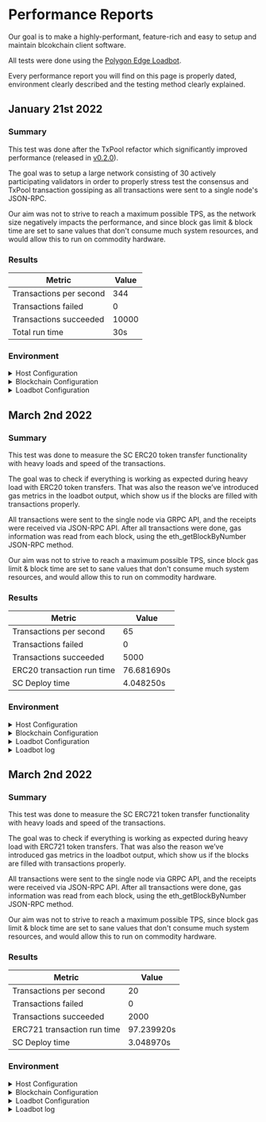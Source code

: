 # Performance Reports

Our goal is to make a highly-performant, feature-rich and easy to setup and maintain blcokchain client software.

All tests were done using the [Polygon Edge Loadbot](../additional-features/stress-testing.md).

Every performance report you will find on this page is properly dated, environment clearly described and the testing method clearly explained.

## January 21st 2022

### Summary

This test was done after the TxPool refactor which significantly improved performance (released in [v0.2.0](https://github.com/0xPolygon/polygon-edge/releases/v0.2.0)).

The goal was to setup a large network consisting of 30 actively participating validators in order to properly stress test the
consensus and TxPool transaction gossiping as all transactions were sent to a single node's JSON-RPC.

Our aim was not to strive to reach a maximum possible TPS, as the network size negatively impacts the performance,
and since block gas limit & block time are set to sane values that don't consume much system resources, and would allow this to run on commodity hardware.

### Results

| Metric | Value |
| ------ | ----- |
| Transactions per second | 344 |
| Transactions failed | 0 |
| Transactions succeeded | 10000 |
| Total run time | 30s |

### Environment

<details>
  <summary>Host Configuration</summary>
  <div>
    <div>
        <table>
            <tr>
                <td>Cloud provider</td>
                <td>AWS</td>
            </tr>
            <tr>
                <td>Instance size</td>
                <td>t2.xlarge</td>
            </tr>
            <tr>
                <td>Networking</td>
                <td>private subnet</td>
            </tr>
            <tr>
                <td>Operating system</td>
                <td>Linux Ubuntu 20.04 LTS - Focal Fossa</td>
            </tr>
            <tr>
                <td>File descriptor limit</td>
                <td>65535</td>
            </tr>
            <tr>
                <td>Max user processes</td>
                <td>65535</td>
            </tr>
        </table>
    </div>
    <br/>
  </div>
</details>

<details>
  <summary>Blockchain Configuration</summary>
  <div>
    <div>
        <table>
            <tr>
                <td>Polygon Edge version</td>
                <td>Commit <a href="https://github.com/0xPolygon/polygon-edge/commit/8377162281d1a2e4342ae27cd4e5367c4364aee2">8377162281d1a2e4342ae27cd4e5367c4364aee2</a> on develop branch</td>
            </tr>
            <tr>
                <td>Validator nodes</td>
                <td>30</td>
            </tr>
            <tr>
                <td>Non-validator nodes</td>
                <td>0</td>
            </tr>
            <tr>
                <td>Consensus</td>
                <td>IBFT PoA</td>
            </tr>
            <tr>
                <td>Block time</td>
                <td>2000ms</td>
            </tr>
            <tr>
                <td>Block gas limit</td>
                <td>5242880</td>
            </tr>
        </table>
    </div>
    <br/>
  </div>
</details>

<details>
  <summary>Loadbot Configuration</summary>
  <div>
    <div>
        <table>
            <tr>
                <td>Total Transactions</td>
                <td>10000</td>
            </tr>
            <tr>
                <td>Transactions sent per second</td>
                <td>400</td>
            </tr>
            <tr>
                <td>Type of transactions</td>
                <td>EOA to EOA transfers</td>
            </tr>
        </table>
    </div>
    <br/>
  </div>
</details>


## March 2nd 2022

### Summary

This test was done to measure the SC ERC20 token transfer functionality with heavy loads and speed of the transactions.

The goal was to check if everything is working as expected during heavy load with ERC20 token transfers. That was also the reason we’ve introduced gas metrics in the loadbot output, which show us if the blocks are filled with transactions properly.

All transactions were sent to the single node via GRPC API, and the receipts were received via JSON-RPC API. After all transactions were done, gas information was read from each block, using the eth_getBlockByNumber JSON-RPC method.

Our aim was not to strive to reach a maximum possible TPS,
since block gas limit & block time are set to sane values that don't consume much system resources, and would allow this to run on commodity hardware.

### Results

| Metric | Value |
| ------ | ----- |
| Transactions per second | 65 |
| Transactions failed | 0 |
| Transactions succeeded | 5000 |
| ERC20 transaction run time | 76.681690s |
| SC Deploy time | 4.048250s |

### Environment

<details>
  <summary>Host Configuration</summary>
  <div>
    <div>
        <table>
            <tr>
                <td>Cloud provider</td>
                <td>AWS</td>
            </tr>
            <tr>
                <td>Instance size</td>
                <td>t2.micro</td>
            </tr>
            <tr>
                <td>Networking</td>
                <td>private subnet</td>
            </tr>
            <tr>
                <td>Operating system</td>
                <td>Linux Ubuntu 20.04 LTS - Focal Fossa</td>
            </tr>
            <tr>
                <td>File descriptor limit</td>
                <td>65535</td>
            </tr>
            <tr>
                <td>Max user processes</td>
                <td>65535</td>
            </tr>
        </table>
    </div>
    <br/>
  </div>
</details>

<details>
  <summary>Blockchain Configuration</summary>
  <div>
    <div>
        <table>
            <tr>
                <td>Polygon Edge version</td>
                <td>Commit <a href="https://github.com/0xPolygon/polygon-edge/commit/8a033aa1afb191abdac04636d318f83f32511f3c">8a033aa1afb191abdac04636d318f83f32511f3c</a> on develop branch</td>
            </tr>
            <tr>
                <td>Validator nodes</td>
                <td>6</td>
            </tr>
            <tr>
                <td>Non-validator nodes</td>
                <td>0</td>
            </tr>
            <tr>
                <td>Consensus</td>
                <td>IBFT PoA</td>
            </tr>
            <tr>
                <td>Block time</td>
                <td>2s</td>
            </tr>
            <tr>
                <td>Block gas limit</td>
                <td>5242880</td>
            </tr>
            <tr>
                <td>Average block utilization</td>
                <td>95%</td>
            </tr>
        </table>
    </div>
    <br/>
  </div>
</details>

<details>
  <summary>Loadbot Configuration</summary>
  <div>
    <div>
        <table>
            <tr>
                <td>Total Transactions</td>
                <td>5000</td>
            </tr>
            <tr>
                <td>Transactions sent per second</td>
                <td>65</td>
            </tr>
            <tr>
                <td>Type of transactions</td>
                <td>ERC20 to ERC20 transfers</td>
            </tr>
        </table>
    </div>
    <br/>
  </div>
</details>

<details>
    <summary>Loadbot log</summary>
    
    ````bash
    =====[LOADBOT RUN]=====

    [COUNT DATA]
    Transactions submitted = 5000
    Transactions failed    = 0

    [APPROXIMATE TPS]
    Approximate number of transactions per second = 65

    [TURN AROUND DATA]
    Average transaction turn around = 25.034950s
    Fastest transaction turn around = 3.056460s
    Slowest transaction turn around = 47.366220s
    Total loadbot execution time    = 76.681690s

    [CONTRACT DEPLOYMENT DATA]
    Contract address     = 0x7224Dad537291bb6bA277d3e1cCD48cf87B208E7
    Total execution time = 4.048250s
    Blocks required      = 1

    Block #557781 = 1 txns (1055769 gasUsed / 5242880 gasLimit) utilization = 20%

    Average utilization across all blocks: 20%

    [BLOCK DATA]
    Blocks required = 29

    Block #557783 = 178 txns (5212100 gasUsed / 5242880 gasLimit) utilization = 99%
    Block #557785 = 178 txns (5197100 gasUsed / 5242880 gasLimit) utilization = 99%
    Block #557786 = 178 txns (5197100 gasUsed / 5242880 gasLimit) utilization = 99%
    Block #557787 = 178 txns (5197100 gasUsed / 5242880 gasLimit) utilization = 99%
    Block #557788 = 178 txns (5197100 gasUsed / 5242880 gasLimit) utilization = 99%
    Block #557789 = 178 txns (5197100 gasUsed / 5242880 gasLimit) utilization = 99%
    Block #557791 = 178 txns (5197100 gasUsed / 5242880 gasLimit) utilization = 99%
    Block #557792 = 178 txns (5197100 gasUsed / 5242880 gasLimit) utilization = 99%
    Block #557793 = 178 txns (5197100 gasUsed / 5242880 gasLimit) utilization = 99%
    Block #557794 = 178 txns (5197100 gasUsed / 5242880 gasLimit) utilization = 99%
    Block #557795 = 178 txns (5197100 gasUsed / 5242880 gasLimit) utilization = 99%
    Block #557797 = 178 txns (5197100 gasUsed / 5242880 gasLimit) utilization = 99%
    Block #557798 = 178 txns (5197100 gasUsed / 5242880 gasLimit) utilization = 99%
    Block #557799 = 178 txns (5197100 gasUsed / 5242880 gasLimit) utilization = 99%
    Block #557800 = 178 txns (5197100 gasUsed / 5242880 gasLimit) utilization = 99%
    Block #557801 = 178 txns (5197100 gasUsed / 5242880 gasLimit) utilization = 99%
    Block #557803 = 178 txns (5197100 gasUsed / 5242880 gasLimit) utilization = 99%
    Block #557804 = 178 txns (5197100 gasUsed / 5242880 gasLimit) utilization = 99%
    Block #557805 = 178 txns (5197100 gasUsed / 5242880 gasLimit) utilization = 99%
    Block #557806 = 178 txns (5197100 gasUsed / 5242880 gasLimit) utilization = 99%
    Block #557807 = 178 txns (5197100 gasUsed / 5242880 gasLimit) utilization = 99%
    Block #557809 = 178 txns (5197100 gasUsed / 5242880 gasLimit) utilization = 99%
    Block #557810 = 178 txns (5197100 gasUsed / 5242880 gasLimit) utilization = 99%
    Block #557811 = 178 txns (5197100 gasUsed / 5242880 gasLimit) utilization = 99%
    Block #557812 = 178 txns (5197100 gasUsed / 5242880 gasLimit) utilization = 99%
    Block #557813 = 178 txns (5197100 gasUsed / 5242880 gasLimit) utilization = 99%
    Block #557815 = 178 txns (5197100 gasUsed / 5242880 gasLimit) utilization = 99%
    Block #557816 = 178 txns (5197100 gasUsed / 5242880 gasLimit) utilization = 99%
    Block #557817 = 16 txns (474800 gasUsed / 5242880 gasLimit) utilization   = 9%

    Average utilization across all blocks: 95%
    ````
</details>


## March 2nd 2022

### Summary

This test was done to measure the SC ERC721 token transfer functionality with heavy loads and speed of the transactions.

The goal was to check if everything is working as expected during heavy load with ERC721 token transfers. That was also the reason we’ve introduced gas metrics in the loadbot output, which show us if the blocks are filled with transactions properly.

All transactions were sent to the single node via GRPC API, and the receipts were received via JSON-RPC API. After all transactions were done, gas information was read from each block, using the eth_getBlockByNumber JSON-RPC method.

Our aim was not to strive to reach a maximum possible TPS,
since block gas limit & block time are set to sane values that don't consume much system resources, and would allow this to run on commodity hardware.

### Results

| Metric | Value |
| ------ | ----- |
| Transactions per second | 20 |
| Transactions failed | 0 |
| Transactions succeeded | 2000 |
| ERC721 transaction run time | 97.239920s |
| SC Deploy time | 3.048970s |

### Environment

<details>
  <summary>Host Configuration</summary>
  <div>
    <div>
        <table>
            <tr>
                <td>Cloud provider</td>
                <td>AWS</td>
            </tr>
            <tr>
                <td>Instance size</td>
                <td>t2.micro</td>
            </tr>
            <tr>
                <td>Networking</td>
                <td>private subnet</td>
            </tr>
            <tr>
                <td>Operating system</td>
                <td>Linux Ubuntu 20.04 LTS - Focal Fossa</td>
            </tr>
            <tr>
                <td>File descriptor limit</td>
                <td>65535</td>
            </tr>
            <tr>
                <td>Max user processes</td>
                <td>65535</td>
            </tr>
        </table>
    </div>
    <br/>
  </div>
</details>

<details>
  <summary>Blockchain Configuration</summary>
  <div>
    <div>
        <table>
            <tr>
                <td>Polygon Edge version</td>
                <td>Commit <a href="https://github.com/0xPolygon/polygon-edge/commit/8a033aa1afb191abdac04636d318f83f32511f3c">8a033aa1afb191abdac04636d318f83f32511f3c</a> on develop branch</td>
            </tr>
            <tr>
                <td>Validator nodes</td>
                <td>6</td>
            </tr>
            <tr>
                <td>Non-validator nodes</td>
                <td>0</td>
            </tr>
            <tr>
                <td>Consensus</td>
                <td>IBFT PoA</td>
            </tr>
            <tr>
                <td>Block time</td>
                <td>2s</td>
            </tr>
            <tr>
                <td>Block gas limit</td>
                <td>5242880</td>
            </tr>
            <tr>
                <td>Average block utilization</td>
                <td>94%</td>
            </tr>
        </table>
    </div>
    <br/>
  </div>
</details>

<details>
  <summary>Loadbot Configuration</summary>
  <div>
    <div>
        <table>
            <tr>
                <td>Total Transactions</td>
                <td>2000</td>
            </tr>
            <tr>
                <td>Transactions sent per second</td>
                <td>20</td>
            </tr>
            <tr>
                <td>Type of transactions</td>
                <td>ERC721 to ERC721 transfers</td>
            </tr>
        </table>
    </div>
    <br/>
  </div>
</details>

<details>
    <summary>Loadbot log</summary>
    
        ````bash
        =====[LOADBOT RUN]=====

        [COUNT DATA]
        Transactions submitted = 2000
        Transactions failed    = 0

        [APPROXIMATE TPS]
        Approximate number of transactions per second = 20

        [TURN AROUND DATA]
        Average transaction turn around = 43.034620s
        Fastest transaction turn around = 4.007210s
        Slowest transaction turn around = 84.184340s
        Total loadbot execution time    = 97.239920s

        [CONTRACT DEPLOYMENT DATA]
        Contract address     = 0x79D9167FcCC5087D28B2D0cDA27ffAA23A731F51
        Total execution time = 3.048970s
        Blocks required      = 1

        Block #558955 = 1 txns (2528760 gasUsed / 5242880 gasLimit) utilization = 48%

        Average utilization across all blocks: 48%

        [BLOCK DATA]
        Blocks required = 46

        Block #558957 = 44 txns (5104824 gasUsed / 5242880 gasLimit) utilization = 97%
        Block #558958 = 45 txns (5189970 gasUsed / 5242880 gasLimit) utilization = 98%
        Block #558959 = 45 txns (5189970 gasUsed / 5242880 gasLimit) utilization = 98%
        Block #558960 = 45 txns (5189970 gasUsed / 5242880 gasLimit) utilization = 98%
        Block #558961 = 45 txns (5189970 gasUsed / 5242880 gasLimit) utilization = 98%
        Block #558962 = 45 txns (5189970 gasUsed / 5242880 gasLimit) utilization = 98%
        Block #558963 = 45 txns (5189970 gasUsed / 5242880 gasLimit) utilization = 98%
        Block #558964 = 45 txns (5189970 gasUsed / 5242880 gasLimit) utilization = 98%
        Block #558965 = 45 txns (5189970 gasUsed / 5242880 gasLimit) utilization = 98%
        Block #558966 = 45 txns (5189970 gasUsed / 5242880 gasLimit) utilization = 98%
        Block #558967 = 45 txns (5189970 gasUsed / 5242880 gasLimit) utilization = 98%
        Block #558968 = 45 txns (5189970 gasUsed / 5242880 gasLimit) utilization = 98%
        Block #558969 = 45 txns (5189970 gasUsed / 5242880 gasLimit) utilization = 98%
        Block #558970 = 45 txns (5189970 gasUsed / 5242880 gasLimit) utilization = 98%
        Block #558971 = 45 txns (5189970 gasUsed / 5242880 gasLimit) utilization = 98%
        Block #558972 = 45 txns (5189970 gasUsed / 5242880 gasLimit) utilization = 98%
        Block #558973 = 45 txns (5189970 gasUsed / 5242880 gasLimit) utilization = 98%
        Block #558974 = 45 txns (5189970 gasUsed / 5242880 gasLimit) utilization = 98%
        Block #558975 = 45 txns (5189970 gasUsed / 5242880 gasLimit) utilization = 98%
        Block #558976 = 45 txns (5189970 gasUsed / 5242880 gasLimit) utilization = 98%
        Block #558977 = 45 txns (5189970 gasUsed / 5242880 gasLimit) utilization = 98%
        Block #558978 = 45 txns (5189970 gasUsed / 5242880 gasLimit) utilization = 98%
        Block #558979 = 45 txns (5189970 gasUsed / 5242880 gasLimit) utilization = 98%
        Block #558980 = 45 txns (5189970 gasUsed / 5242880 gasLimit) utilization = 98%
        Block #558981 = 45 txns (5189970 gasUsed / 5242880 gasLimit) utilization = 98%
        Block #558982 = 45 txns (5189970 gasUsed / 5242880 gasLimit) utilization = 98%
        Block #558983 = 13 txns (1505298 gasUsed / 5242880 gasLimit) utilization = 28%
        Block #558984 = 45 txns (5189970 gasUsed / 5242880 gasLimit) utilization = 98%
        Block #558985 = 45 txns (5189970 gasUsed / 5242880 gasLimit) utilization = 98%
        Block #558986 = 45 txns (5189970 gasUsed / 5242880 gasLimit) utilization = 98%
        Block #558987 = 45 txns (5189970 gasUsed / 5242880 gasLimit) utilization = 98%
        Block #558988 = 45 txns (5189970 gasUsed / 5242880 gasLimit) utilization = 98%
        Block #558989 = 45 txns (5189970 gasUsed / 5242880 gasLimit) utilization = 98%
        Block #558990 = 45 txns (5189970 gasUsed / 5242880 gasLimit) utilization = 98%
        Block #558991 = 45 txns (5189970 gasUsed / 5242880 gasLimit) utilization = 98%
        Block #558992 = 45 txns (5189970 gasUsed / 5242880 gasLimit) utilization = 98%
        Block #558993 = 45 txns (5189970 gasUsed / 5242880 gasLimit) utilization = 98%
        Block #558994 = 45 txns (5189970 gasUsed / 5242880 gasLimit) utilization = 98%
        Block #558995 = 45 txns (5189970 gasUsed / 5242880 gasLimit) utilization = 98%
        Block #558996 = 45 txns (5189970 gasUsed / 5242880 gasLimit) utilization = 98%
        Block #558997 = 45 txns (5189970 gasUsed / 5242880 gasLimit) utilization = 98%
        Block #558998 = 45 txns (5189970 gasUsed / 5242880 gasLimit) utilization = 98%
        Block #558999 = 45 txns (5189970 gasUsed / 5242880 gasLimit) utilization = 98%
        Block #559000 = 45 txns (5189970 gasUsed / 5242880 gasLimit) utilization = 98%
        Block #559001 = 45 txns (5189970 gasUsed / 5242880 gasLimit) utilization = 98%
        Block #559002 = 8 txns (929568 gasUsed / 5242880 gasLimit) utilization   = 17%

        Average utilization across all blocks: 94%
        ````
</details>